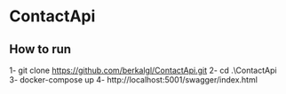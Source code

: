 # ContactApi

## How to run
1- git clone https://github.com/berkalgl/ContactApi.git
2- cd .\ContactApi\
3- docker-compose up
4- http://localhost:5001/swagger/index.html

